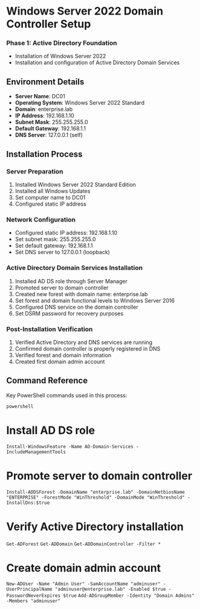 # Windows Server 2022 Domain Controller Setup


### Phase 1: Active Directory Foundation
- Installation of Windows Server 2022
- Installation and configuration of Active Directory Domain Services

## Environment Details

- **Server Name**: DC01
- **Operating System**: Windows Server 2022 Standard
- **Domain**: enterprise.lab
- **IP Address**: 192.168.1.10
- **Subnet Mask**: 255.255.255.0
- **Default Gateway**: 192.168.1.1
- **DNS Server**: 127.0.0.1 (self)

## Installation Process

### Server Preparation
1. Installed Windows Server 2022 Standard Edition
2. Installed all Windows Updates
3. Set computer name to DC01
4. Configured static IP address

### Network Configuration
- Configured static IP address: 192.168.1.10
- Set subnet mask: 255.255.255.0
- Set default gateway: 192.168.1.1
- Set DNS server to 127.0.0.1 (loopback)

### Active Directory Domain Services Installation
1. Installed AD DS role through Server Manager
2. Promoted server to domain controller
3. Created new forest with domain name: enterprise.lab
4. Set forest and domain functional levels to Windows Server 2016
5. Configured DNS service on the domain controller
6. Set DSRM password for recovery purposes

### Post-Installation Verification
1. Verified Active Directory and DNS services are running
2. Confirmed domain controller is properly registered in DNS
3. Verified forest and domain information
4. Created first domain admin account

## Command Reference

Key PowerShell commands used in this process:

```powershell```
# Install AD DS role
```Install-WindowsFeature -Name AD-Domain-Services -IncludeManagementTools```

# Promote server to domain controller
```Install-ADDSForest -DomainName "enterprise.lab" -DomainNetbiosName "ENTERPRISE" -ForestMode "WinThreshold" -DomainMode "WinThreshold" -InstallDns:$true```

# Verify Active Directory installation
```Get-ADForest```
```Get-ADDomain```
```Get-ADDomainController -Filter *```

# Create domain admin account
```New-ADUser -Name "Admin User" -SamAccountName "adminuser" -UserPrincipalName "adminuser@enterprise.lab" -Enabled $true -PasswordNeverExpires $true```
```Add-ADGroupMember -Identity "Domain Admins" -Members "adminuser"```



